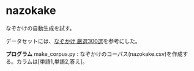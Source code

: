 # nazokake
なぞかけの自動生成を試す。  

データセットには、[なぞかけ 厳選300選](https://help-nandemo.com/nazokake-300sen/)を参考にした。  

**プログラム**
make_corpus.py : なぞかけのコーパス(nazokake.csv)を作成する。カラムは[単語1,単語2,答え]。  